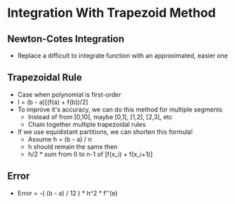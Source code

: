 # Integration With Trapezoid Method

## Newton-Cotes Integration
- Replace a difficult to integrate function with an approximated, easier one

## Trapezoidal Rule
- Case when polynomial is first-order
- I = (b - a)[(f(a) + f(b))/2]
- To improve it's accuracy, we can do this method for multiple segments
  - Instead of from [0,10], maybe [0,1], [1,2], [2,3], etc
  - Chain together multiple trapezoidal rules
- If we use equidistant partitions, we can shorten this formula!
  - Assume h = (b - a) / n
  - h should remain the same then
  - h/2 * sum from 0 to n-1 of [f(x_i) + f(x_i+1)]

## Error
- Error = -( (b - a) / 12 ) * h^2 * f''(e)
